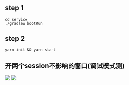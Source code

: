 ## step 1

```
cd service
./gradlew bootRun
```

## step 2

```
yarn init && yarn start
```

## 开两个session不影响的窗口(调试模式测)

![](http://ww1.sinaimg.cn/large/7c8c459dgy1fw10ua3oe2j21ke132gum.jpg)
![](http://ww1.sinaimg.cn/large/7c8c459dgy1fw10unkuapj21ic0vijxw.jpg)
